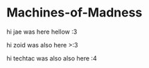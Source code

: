 # Machines-of-Madness

hi jae was here hellow :3

hi zoid was also here >:3

hi techtac was also also here :4
